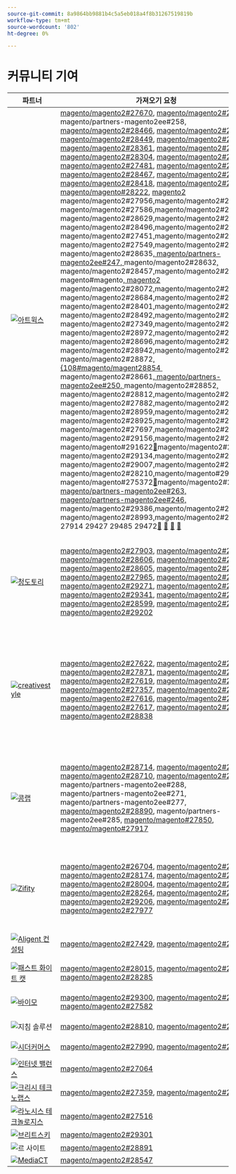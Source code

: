 ```yaml
---
source-git-commit: 8a9864bb9881b4c5a5eb018a4f8b31267519819b
workflow-type: tm+mt
source-wordcount: '802'
ht-degree: 0%

---
```

# 커뮤니티 기여

| 파트너 | 가져오기 요청 | 관련 GitHub 문제 |
| ------- | ------- | ------- |
| <a target="_blank" href="https://partners.magento.com/portal/directory/?query=Atwix"><img alt="아트윅스" src="https://avatars3.githubusercontent.com/t/2617739?s=400&v=4"></a> | [magento/magento2#27670](https://github.com/magento/magento2/pull/27670), [magento/magento2#28112](https://github.com/magento/magento2/pull/28112), magento/partners-magento2ee#258, [magento/magento2#28466](https://github.com/magento/magento2/pull/28466), [magento/magento2#28450](https://github.com/magento/magento2/pull/28450), [magento/magento2#28449](https://github.com/magento/magento2/pull/28449), [magento/magento2#28408](https://github.com/magento/magento2/pull/28408), [magento/magento2#28361](https://github.com/magento/magento2/pull/28391), [magento/magento2#28330](https://github.com/magento/magento2/pull/28361), [magento/magento2#28304](https://github.com/magento/magento2/pull/28330), [magento/magento2#28391](https://github.com/magento/magento2/pull/28304), [magento/magento2#27481](https://github.com/magento/magento2/pull/27481), [magento/magento2#27373](https://github.com/magento/magento2/pull/27373), [magento/magento2#28467](https://github.com/magento/magento2/pull/28467), [magento/magento2#28407](https://github.com/magento/magento2/pull/28407), [magento/magento2#28418](https://github.com/magento/magento2/pull/28418), [magento/magento2#28034](https://github.com/magento/magento2/pull/28034), [magento/magento#28222](https://github.com/magento/magento2/pull/28222), [magento2 &#x200B;](https://github.com/magento/magento2/pull/27956)magento/magento2#27956[, &#x200B;](https://github.com/magento/magento2/pull/28105)magento/magento2#28105[, &#x200B;](https://github.com/magento/magento2/pull/27586)magento/magento2#27586[, &#x200B;](https://github.com/magento/magento2/pull/28631)magento/magento2#28631[, &#x200B;](https://github.com/magento/magento2/pull/28629)magento/magento2#28629[, &#x200B;](https://github.com/magento/magento2/pull/28498)magento/magento2#28498[, &#x200B;](https://github.com/magento/magento2/pull/28496)magento/magento2#28496[, &#x200B;](https://github.com/magento/magento2/pull/28469)magento/magento2#28469[, &#x200B;](https://github.com/magento/magento2/pull/27451)magento/magento2#27451[, &#x200B;](https://github.com/magento/magento2/pull/28725)magento/magento2#28725[, &#x200B;](https://github.com/magento/magento2/pull/27549)magento/magento2#27549[, &#x200B;](https://github.com/magento/magento2/pull/28641)magento/magento2#28641[, &#x200B;](https://github.com/magento/magento2/pull/28635)magento/magento2#28635[, magento/partners-magento2ee#247, &#x200B;](https://github.com/magento/magento2/pull/28632)magento/magento2#28632[, &#x200B;](https://github.com/magento/magento2/pull/28457)magento/magento2#28457[, &#x200B;](https://github.com/magento/magento2/pull/28205)magento/magento2#28205[, &#x200B;](https://github.com/magento/magento2/pull/28072)magento#magento[, magento2 &#x200B;](https://github.com/magento/magento2/pull/28727)magento/magento2#28072[, &#x200B;](https://github.com/magento/magento2/pull/28684)magento/magento2#28727[, &#x200B;](https://github.com/magento/magento2/pull/28679)magento/magento2#28684[, &#x200B;](https://github.com/magento/magento2/pull/28401)magento/magento2#28679[, &#x200B;](https://github.com/magento/magento2/pull/28506)magento/magento2#28401[, &#x200B;](https://github.com/magento/magento2/pull/28492)magento/magento2#28506[, &#x200B;](https://github.com/magento/magento2/pull/28487)magento/magento2#28492[, &#x200B;](https://github.com/magento/magento2/pull/27349)magento/magento2#28487[, &#x200B;](https://github.com/magento/magento2/pull/28991)magento/magento2#27349[, &#x200B;](https://github.com/magento/magento2/pull/28972)magento/magento2#28991[, &#x200B;](https://github.com/magento/magento2/pull/28869)magento/magento2#28972[, &#x200B;](https://github.com/magento/magento2/pull/28696)magento/magento2#28869[, &#x200B;](https://github.com/magento/magento2/pull/28956)magento/magento2#28696[, &#x200B;](https://github.com/magento/magento2/pull/28942)magento/magento2#28956[, &#x200B;](https://github.com/magento/magento2/pull/28941)magento/magento2#28942[, &#x200B;](https://github.com/magento/magento2/pull/28872)magento/magento2#28941[, &#x200B;](https://github.com/magento/magento2/pull/28854)magento/magento2#28872[, &lbrace;108#magento/magent28854 &#x200B;](https://github.com/magento/magento2/pull/28661)magento/magento2#28661[, magento/partners-magento2ee#250, &#x200B;](https://github.com/magento/magento2/pull/28852)magento/magento2#28852[, &#x200B;](https://github.com/magento/magento2/pull/28812)magento/magento2#28812[, &#x200B;](https://github.com/magento/magento2/pull/28650)magento/magento2#28650[, &#x200B;](https://github.com/magento/magento2/pull/27882)magento/magento2#27882[, &#x200B;](https://github.com/magento/magento2/pull/29002)magento/magento2#29002[, &#x200B;](https://github.com/magento/magento2/pull/28959)magento/magento2#28959[, &#x200B;](https://github.com/magento/magento2/pull/28955)magento/magento2#28955[, &#x200B;](https://github.com/magento/magento2/pull/28925)magento/magento2#28925[, &#x200B;](https://github.com/magento/magento2/pull/29053)magento/magento2#29053[, &#x200B;](https://github.com/magento/magento2/pull/27697)magento/magento2#27697[, &#x200B;](https://github.com/magento/magento2/pull/29143)magento/magento2#29143[, &#x200B;](https://github.com/magento/magento2/pull/29156)magento/magento2#29156[, &#x200B;](https://github.com/magento/magento2/pull/29004)magento/magento2#29004[, &#x200B;](https://github.com/magento/magento2/pull/29162)magento/magento#291622[&#128279;](https://github.com/magento/magento2/pull/28999)magento/magento2#28999[, &#x200B;](https://github.com/magento/magento2/pull/29134)magento/magento2#29134[, &#x200B;](https://github.com/magento/magento2/pull/29133)magento/magento2#29133[, &#x200B;](https://github.com/magento/magento2/pull/29007)magento/magento2#29007[, &#x200B;](https://github.com/magento/magento2/pull/29000)magento/magento2#29000[, &#x200B;](https://github.com/magento/magento2/pull/28210)magento/magento2#28210[, &#x200B;](https://github.com/magento/magento2/pull/29135)magento/magento#29135[, &#x200B;](https://github.com/magento/magento2/pull/27537)magento/magento#275372[&#128279;](https://github.com/magento/magento2/pull/29142)magento/magento2#29142[, magento/partners-magento2ee#263, magento/partners-magento2ee#246, &#x200B;](https://github.com/magento/magento2/pull/29386)magento/magento2#29386[, &#x200B;](https://github.com/magento/magento2/pull/29385)magento/magento2#29385[, &#x200B;](https://github.com/magento/magento2/pull/28993)magento/magento2#28993[, &#x200B;](https://github.com/magento/magento2/pull/28989)magento/magento2#28989 27914 29427 29485 29472[&#128279;](https://github.com/magento/magento2/pull/27914) [&#128279;](https://github.com/magento/magento2/pull/29427) [&#128279;](https://github.com/magento/magento2/pull/29485) [&#128279;](https://github.com/magento/magento2/pull/29472) | [magento/magento2#28202](https://github.com/magento/magento2/issues/28202), [magento/magento2#28393](https://github.com/magento/magento2/issues/28393), [magento/magento2#28377](https://github.com/magento/magento2/issues/28377), [magento/magento2#28394](https://github.com/magento/magento2/issues/28394), [magento/magento2#19481](https://github.com/magento/magento2/issues/19481), [magento/magento2#28040](https://github.com/magento/magento2/issues/28040), [magento/magento2#28138](https://github.com/magento/magento2/issues/28138), [magento/magento2#28261](https://github.com/magento/magento2/issues/28261), [magento/magento2#253](https://github.com/magento/magento2/issues/253), [magento/magento2#27337](https://github.com/magento/magento2/issues/27337), [magento/magento2#21101](https://github.com/magento/magento2/issues/21101), [magento/magento2#28755](https://github.com/magento/magento2/issues/28755), [magento/magento2#28720](https://github.com/magento/magento2/issues/28720), [magento/magento2#28744](https://github.com/magento/magento2/issues/28744), [magento/magento2#28721](https://github.com/magento/magento2/issues/28721), magento/partners-magento2ee#261, [magento/magento2#246](https://github.com/magento/magento2/issues/246), [magento/magento2#28519](https://github.com/magento/magento2/issues/28519), [magento/magento2#28481](https://github.com/magento/magento2/issues/28481), [magento/magento2#28262](https://github.com/magento/magento2/issues/28262), [magento/magento2#28427](https://github.com/magento/magento2/issues/28427), [magento/magento2#29032](https://github.com/magento/magento2/issues/29032), [magento/magento2#29012](https://github.com/magento/magento2/issues/29012), [magento/magento2#29039](https://github.com/magento/magento2/issues/29039), [magento/magento2#28969](https://github.com/magento/magento2/issues/28969), [magento/magento2#29009](https://github.com/magento/magento2/issues/29009), [magento/magento2#250](https://github.com/magento/magento2/issues/250), [magento2#29287](https://github.com/magento/magento2/issues/29287), [에 &#x200B;](https://github.com/magento/magento2/issues/29289)magento/magento2#29289[, &#x200B;](https://github.com/magento/magento2/issues/29281)magento/magento2#29281[, &#x200B;](https://github.com/magento/magento2/issues/29295)magento/magento2#29295[, &#x200B;](https://github.com/magento/magento2/issues/28800)magento/magento2#28800[, &#x200B;](https://github.com/magento/magento2/issues/29292)magento/magento2#29292[, &#x200B;](https://github.com/magento/magento2/issues/29420)magento/magento2#29420[, &#x200B;](https://github.com/magento/magento2/issues/29434)magento/magento2#29434[, &#x200B;](https://github.com/magento/magento2/issues/29388)magento/magento2#29388[, &#x200B;](https://github.com/magento/magento2/issues/29380)magento/magento2#29380[, &#x200B;](https://github.com/magento/magento2/issues/28524)magento/magento2#28524 29539[&#128279;](https://github.com/magento/magento2/issues/29539) |
| <a target="_blank" href="https://solutionpartners.adobe.com/s/directory/detail/blue+acorn+ici"><img alt="청도토리" src="https://avatars0.githubusercontent.com/t/2916141?s=400&v=4"></a> | [magento/magento2#27903](https://github.com/magento/magento2/pull/27903), [magento/magento2#27902](https://github.com/magento/magento2/pull/27902), [magento/magento2#28606](https://github.com/magento/magento2/pull/28606), [magento/magento2#28601](https://github.com/magento/magento2/pull/28601), [magento/magento2#28605](https://github.com/magento/magento2/pull/28605), [magento/magento2#28351](https://github.com/magento/magento2/pull/28351), [magento/magento2#27965](https://github.com/magento/magento2/pull/27965), [magento/magento2#28856](https://github.com/magento/magento2/pull/28856), [magento/magento2#29271](https://github.com/magento/magento2/pull/29271), [magento/magento2#28992](https://github.com/magento/magento2/pull/28992), [magento/magento2#29341](https://github.com/magento/magento2/pull/29341), [magento/magento2#29272](https://github.com/magento/magento2/pull/29272), [magento/magento2#28599](https://github.com/magento/magento2/pull/28599), [magento/magento2#29376](https://github.com/magento/magento2/pull/29376), [magento/magento2#29202](https://github.com/magento/magento2/pull/29202) | [magento/magento2#28383](https://github.com/magento/magento2/issues/28383), [magento/magento2#28850](https://github.com/magento/magento2/issues/28850), [magento/magento2#28376](https://github.com/magento/magento2/issues/28376), [magento/magento2#27962](https://github.com/magento/magento2/issues/27962), [magento/magento2#28656](https://github.com/magento/magento2/issues/28656), [magento/magento2#29283](https://github.com/magento/magento2/issues/29283), [magento/magento2#29159](https://github.com/magento/magento2/issues/29159), [magento/magento2#29389](https://github.com/magento/magento2/issues/29389), [magento/magento2#29346](https://github.com/magento/magento2/issues/29346), [magento/magento2#29453](https://github.com/magento/magento2/issues/29453), [magento/magento2#29477](https://github.com/magento/magento2/issues/29477) |
| <a target="_blank" href="https://partners.magento.com/portal/directory/?query=creativestyle"><img alt="creativestyle" src="https://avatars1.githubusercontent.com/t/3230856?s=400&v=4"></a> | [magento/magento2#27622](https://github.com/magento/magento2/pull/27622), [magento/magento2#27270](https://github.com/magento/magento2/pull/27270), [magento/magento2#27871](https://github.com/magento/magento2/pull/27871), [magento/magento2#27690](https://github.com/magento/magento2/pull/27690), [magento/magento2#27619](https://github.com/magento/magento2/pull/27619), [magento/magento2#27618](https://github.com/magento/magento2/pull/27618), [magento/magento2#27357](https://github.com/magento/magento2/pull/27357), [magento/magento2#27356](https://github.com/magento/magento2/pull/27356), [magento/magento2#27616](https://github.com/magento/magento2/pull/27616), [magento/magento2#27860](https://github.com/magento/magento2/pull/27860), [magento/magento2#27617](https://github.com/magento/magento2/pull/27617), [magento/magento2#29054](https://github.com/magento/magento2/pull/29054), [magento/magento2#28838](https://github.com/magento/magento2/pull/28838) | [magento/magento2#28110](https://github.com/magento/magento2/issues/28110), [magento/magento2#26026](https://github.com/magento/magento2/issues/26026), [magento/magento2#28339](https://github.com/magento/magento2/issues/28339), [magento/magento2#28340](https://github.com/magento/magento2/issues/28340), [magento/magento2#28381](https://github.com/magento/magento2/issues/28381), [magento/magento2#28382](https://github.com/magento/magento2/issues/28382), [magento/magento2#28166](https://github.com/magento/magento2/issues/28166), [magento/magento2#28433](https://github.com/magento/magento2/issues/28433), [magento/magento2#28807](https://github.com/magento/magento2/issues/28807), [magento/magento2#28823](https://github.com/magento/magento2/issues/28823), [magento/magento2#28811](https://github.com/magento/magento2/issues/28811), [magento/magento2#29087](https://github.com/magento/magento2/issues/29087), [magento/magento2#25934](https://github.com/magento/magento2/issues/25934) |
| <a target="_blank" href="https://partners.magento.com/portal/directory/?query=Comwrap"><img alt="콤랩" src="https://avatars3.githubusercontent.com/t/2637428?s=400&v=4"></a> | [magento/magento2#28714](https://github.com/magento/magento2/pull/28714), [magento/magento2#28743](https://github.com/magento/magento2/pull/28743), [magento/magento2#28710](https://github.com/magento/magento2/pull/28710), [magento/magento2#28757](https://github.com/magento/magento2/pull/28757), magento/partners-magento2ee#288, magento/partners-magento2ee#271, magento/partners-magento2ee#277, [magento/magento2#28890](https://github.com/magento/magento2/pull/28890), magento/partners-magento2ee#285, [magento/magento#27850](https://github.com/magento/magento2/pull/27850), [magento/magento#27917](https://github.com/magento/magento2/pull/27917) | [magento/magento2#28584](https://github.com/magento/magento2/issues/28584), magento/partners-magento2ee#28563, magento/partners-magento2ee#28566, magento/partners-magento2ee#28769, [magento/magento2#26121](https://github.com/magento/magento2/issues/26121), magento/partners-magento2ee#28834, [magento/magento2#28705](https://github.com/magento/magento2/issues/28705) |
| <a target="_blank" href="https://partners.magento.com/portal/directory/?query=Ziffity"><img alt="Zifity" src="https://avatars1.githubusercontent.com/t/3432500?s=400&v=4"></a> | [magento/magento2#26704](https://github.com/magento/magento2/pull/26704), [magento/magento2#28113](https://github.com/magento/magento2/pull/28113), [magento/magento2#28174](https://github.com/magento/magento2/pull/28174), [magento/magento2#28039](https://github.com/magento/magento2/pull/28039), [magento/magento2#28004](https://github.com/magento/magento2/pull/28004), [magento/magento2#27567](https://github.com/magento/magento2/pull/27567), [magento/magento2#28264](https://github.com/magento/magento2/pull/28264), [magento/magento2#29137](https://github.com/magento/magento2/pull/29137), [magento/magento2#29206](https://github.com/magento/magento2/pull/29206), [magento/magento2#28250](https://github.com/magento/magento2/pull/28250), [magento/magento2#27977](https://github.com/magento/magento2/pull/27977) | [magento/magento2#28165](https://github.com/magento/magento2/issues/28165), [magento/magento2#28201](https://github.com/magento/magento2/issues/28201), [magento/magento2#27985](https://github.com/magento/magento2/issues/27985), [magento/magento2#27091](https://github.com/magento/magento2/issues/27091), [magento/magento2#28308](https://github.com/magento/magento2/issues/28308), [magento/magento2#28270](https://github.com/magento/magento2/issues/28270), [magento/magento2#28947](https://github.com/magento/magento2/issues/28947), [magento/magento2#29344](https://github.com/magento/magento2/issues/29344), [magento/magento2#29097](https://github.com/magento/magento2/issues/29097) |
| <a target="_blank" href="https://solutionpartners.adobe.com/s/directory/detail/aligent+consulting"><img alt="Aligent 컨설팅" src="https://avatars3.githubusercontent.com/t/2686050?s=400&v=4"></a> | [magento/magento2#27429](https://github.com/magento/magento2/pull/27429), [magento/magento2#26256](https://github.com/magento/magento2/pull/26256) | [magento/magento2#28306](https://github.com/magento/magento2/issues/28306), [magento/magento2#8815](https://github.com/magento/magento2/issues/8815), [magento/magento2#26255](https://github.com/magento/magento2/issues/26255) |
| <a target="_blank" href="https://solutionpartners.adobe.com/s/directory/detail/fast+white+cat"><img alt="패스트 화이트 캣" src="https://avatars0.githubusercontent.com/t/3579504?s=400&v=4"></a> | [magento/magento2#28015](https://github.com/magento/magento2/pull/28015), [magento/magento2#28735](https://github.com/magento/magento2/pull/28735), [magento/magento2#28285](https://github.com/magento/magento2/pull/28285) | [magento/magento2#28011](https://github.com/magento/magento2/issues/28011), [magento/magento2#26504](https://github.com/magento/magento2/issues/26504), [magento/magento2#26427](https://github.com/magento/magento2/issues/26427) |
| <a target="_blank" href="https://partners.magento.com/portal/directory/?query=Vaimo"><img alt="바이모" src="https://avatars0.githubusercontent.com/t/2617778?s=400&v=4"></a> | [magento/magento2#29300](https://github.com/magento/magento2/pull/29300), [magento/magento2#27905](https://github.com/magento/magento2/pull/27905), [magento/magento2#27582](https://github.com/magento/magento2/pull/27582) | [magento/magento2#29299](https://github.com/magento/magento2/issues/29299), [magento/magento2#28303](https://github.com/magento/magento2/issues/28303), [magento/magento2#27570](https://github.com/magento/magento2/issues/27570) |
| <img alt="지침 솔루션" src="https://avatars2.githubusercontent.com/t/3888698?s=400&v=4"></a> | [magento/magento2#28810](https://github.com/magento/magento2/pull/28810), [magento/magento2#28902](https://github.com/magento/magento2/pull/28902) | [magento/magento2#28982](https://github.com/magento/magento2/issues/28982), [magento/magento2#29327](https://github.com/magento/magento2/issues/29327) |
| <a target="_blank" href="https://partners.magento.com/portal/directory/?query=Cedcommerce"><img alt="시더커머스" src="https://avatars2.githubusercontent.com/t/3028824?s=400&v=4"></a> | [magento/magento2#27990](https://github.com/magento/magento2/pull/27990), [magento/magento2#26660](https://github.com/magento/magento2/pull/26660) | [magento/magento2#26118](https://github.com/magento/magento2/issues/26118), [magento/magento2#28143](https://github.com/magento/magento2/issues/28143) |
| <a target="_blank" href="https://solutionpartners.adobe.com/s/directory/detail/balance+internet"><img alt="인터넷 밸런스" src="https://avatars3.githubusercontent.com/t/2610630?s=400&v=4"></a> | [magento/magento2#27064](https://github.com/magento/magento2/pull/27064) | [magento/magento2#27063](https://github.com/magento/magento2/issues/27063) |
| <a target="_blank" href="https://solutionpartners.adobe.com/s/directory/detail/krish+technolabs"><img alt="크리시 테크노랩스" src="https://avatars0.githubusercontent.com/t/2849637?s=400&v=4"></a> | [magento/magento2#27359](https://github.com/magento/magento2/pull/27359), [magento/magento2#27106](https://github.com/magento/magento2/pull/27106) | [magento/magento2#27358](https://github.com/magento/magento2/issues/27358), [magento/magento2#27099](https://github.com/magento/magento2/issues/27099) |
| <a target="_blank" href="https://solutionpartners.adobe.com/s/directory/detail/ranosys+technologiess"><img alt="라노시스 테크놀로지스" src="https://avatars0.githubusercontent.com/t/3182140?s=400&v=4"></a> | [magento/magento2#27516](https://github.com/magento/magento2/pull/27516) | [magento/magento2#26191](https://github.com/magento/magento2/issues/26191) |
| <a target="_blank" href="https://partners.magento.com/portal/directory/?query=Briteskies"><img alt="브리트스키" src="https://avatars1.githubusercontent.com/t/2617741?s=400&v=4"></a> | [magento/magento2#29301](https://github.com/magento/magento2/pull/29301) | [magento/magento2#104](https://github.com/magento/magento2/issues/104) |
| <img alt="르 사이트" src="https://avatars3.githubusercontent.com/t/3649033?s=400&v=4"></a> | [magento/magento2#28891](https://github.com/magento/magento2/pull/28891) | [magento/magento2#29056](https://github.com/magento/magento2/issues/29056) |
| <a target="_blank" href="https://partners.magento.com/portal/directory/?query=MediaCT"><img alt="MediaCT" src="https://avatars3.githubusercontent.com/t/2617762?s=400&v=4"></a> | [magento/magento2#28547](https://github.com/magento/magento2/pull/28547) | [magento/magento2#28685](https://github.com/magento/magento2/issues/28685) |

